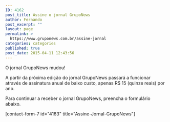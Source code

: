 ```yaml
---
ID: 4162
post_title: Assine o jornal GrupoNews
author: Fernando
post_excerpt: ""
layout: page
permalink: >
  https://www.gruponews.com.br/assine-jornal
categories: categories
published: true
post_date: 2015-04-11 12:43:56
---
```

O jornal GrupoNews mudou!

A partir da próxima edição do jornal GrupoNews passará a funcionar através de assinatura anual de baixo custo, apenas R$ 15 (quinze reais) por ano.

Para continuar a receber o jornal GrupoNews, preencha o formulário abaixo.

[contact-form-7 id="4163" title="Assine-Jornal-GrupoNews"]